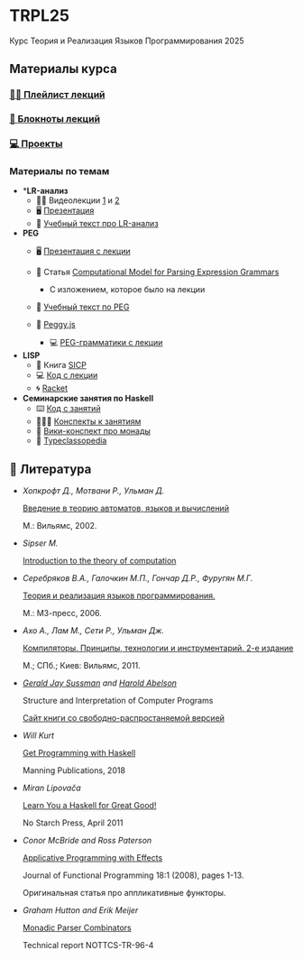 # TRPL25
Курс Теория и Реализация Языков Программирования 2025



## Материалы курса

### [🧑‍🏫 Плейлист лекций](https://www.youtube.com/playlist?list=PL7ozpw-eyYgCqZM-x3eFI9j6mC9hichad)

### [📝 Блокноты лекций](./LectureNotes)

### [💻 Проекты](./projects.md)

### Материалы по темам

- ***LR-анализ**
  - 🧑‍🏫 Видеолекции [1](https://www.youtube.com/watch?v=Tkm8ns3ZSE0&list=PL7ozpw-eyYgCMvuTNIWIz1ZzRybdiysm-&index=13) и [2](https://www.youtube.com/watch?v=61U7lJR5ZTQ&list=PL7ozpw-eyYgCMvuTNIWIz1ZzRybdiysm-&index=14)
  - 🖥️ [Презентация](https://www.rubtsov.su/public/fl/2019/LR-slides.pdf)
  - 📜 [Учебный текст про LR-анализ](https://www.rubtsov.su/public/fl/2020/LR_text.pdf)
- **PEG**
  - 🖥️ [Презентация с лекции](./PEG/RubtsovSept26.pdf) 
  - 📄 Статья [Computational Model for Parsing Expression Grammars](https://arxiv.org/abs/2406.14911)
    - С изложением, которое было на лекции

  - 📜 [Учебный текст по PEG](https://www.rubtsov.su/public/fl/2022/PEG_text.pdf)
  - 🔗 [Peggy.js](https://peggyjs.org)
    - 💻 [PEG-грамматики с лекции](./PEG/Lecture_5_examples.peg)
- **LISP**
  - 📖 Книга [SICP](#SICP)
  - 💻 [Код с лекции](./LISP)
  - 🌀 [Racket](https://racket-lang.org/)
- **Семинарские занятия по Haskell**
  - ⌨️ [Код с занятий](./Haskell/Classes)
  - 👨🏼‍🏫 [Конспекты к занятиям](./Haskell/)
  - 📘 [Вики-конспект про монады](https://en.wikibooks.org/wiki/Haskell/Prologue:_IO,_an_applicative_functor)
  - 📘 [Typeclassopedia](https://wiki.haskell.org/index.php?title=Typeclassopedia)



## 📖 Литература 

- *Хопкрофт Д., Мотвани Р., Ульман Д.*

  [Введение в теорию автоматов, языков и вычислений](http://lib.mipt.ru/book/80313/?q=Введение+в+теорию+автоматов%2C+языков+и+вычислений.)

  М.: Вильямс, 2002.

- *Sipser M.*

  [Introduction to the theory of computation](http://lib.mipt.ru/book/11076/?q=Sipser)
  
- *Серебряков В.А., Галочкин М.П., Гончар Д.Р., Фуругян М.Г.*

  [Теория и реализация языков программирования.](http://trpl7.ru/t-books/_TRYAPBOOK_pdf.pdf)

  М.: МЗ-пресс, 2006.

- *Ахо А., Лам М., Сети Р., Ульман Дж.*

  [Компиляторы. Принципы, технологии и инструментарий. 2-е издание](http://lib.mipt.ru/book/266014/?q=Компиляторы.+Принципы%2C+технологии+и+инструментарий.)

  М.; СПб.; Киев: Вильямс, 2011.
  
- *[Gerald Jay Sussman](https://mitpress.mit.edu/author/gerald-jay-sussman-2582) and [Harold Abelson](https://mitpress.mit.edu/author/harold-abelson-12602)*

  Structure and Interpretation of Computer Programs

  [Сайт книги со свободно-распростаняемой версией](https://mitp-content-server.mit.edu/books/content/sectbyfn/books_pres_0/6515/sicp.zip/index.html)

- *Will Kurt*

  [Get Programming with Haskell](https://edu.anarcho-copy.org/Programming%20Languages/Haskell/Get%20Programming%20with%20Haskell.pdf)

  Manning Publications, 2018

- *Miran Lipovača*

  [Learn You a Haskell for Great Good!](https://learnyouahaskell.com/)

  No Starch Press, April 2011

- *Conor McBride and Ross Paterson*

  [Applicative Programming with Effects](https://www.staff.city.ac.uk/~ross/papers/Applicative.html)
 
  Journal of Functional Programming 18:1 (2008), pages 1-13.

  Оригинальная статья про аппликативные функторы.

- *Graham Hutton and Erik Meijer*

  [Monadic Parser Combinators](https://people.cs.nott.ac.uk/pszgmh/monparsing.pdf)

  Technical report NOTTCS-TR-96-4
